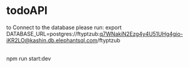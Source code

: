 # todoAPI

to Connect to the database please run:
export DATABASE_URL=postgres://ftyptzub:q7WNakiN2Ezg4y4U51UHg4gio-iKR2LO@kashin.db.elephantsql.com/ftyptzub

<br>npm run start:dev

